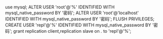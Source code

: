 use mysql;
ALTER USER 'root'@'%' IDENTIFIED WITH mysql_native_password BY '密码';
ALTER USER 'root'@'localhost' IDENTIFIED WITH mysql_native_password BY '密码';
FLUSH PRIVILEGES;
CREATE USER 'repl'@'%' IDENTIFIED WITH mysql_native_password BY '密码';
grant replication client,replication slave on *.* to 'repl'@'%';
